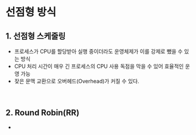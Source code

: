 # 선점형 방식

## 1. 선점형 스케줄링
- 프로세스가 CPU를 할당받아 실행 중이더라도 운영체제가 이를 강제로 뺐을 수 있는 방식
- CPU 처리 시간이 매우 긴 프로세스의 CPU 사용 독점을 막을 수 있어 효율적인 운영 가능
- 잦은 문맥 교환으로 오버헤드(Overhead)가 커질 수 있다.
<br><br><br>

## 2. Round Robin(RR)
- 